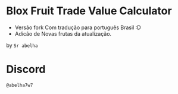 Blox Fruit Trade Value Calculator
===

* Versão fork Com tradução para português Brasil :D
* Adicão de Novas frutas da atualização.

by `Sr abelha`

Discord
===

`@abelha7w7`


